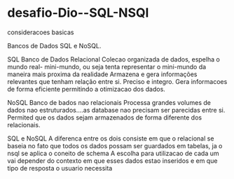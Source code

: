 # desafio-Dio--SQL-NSQl
consideracoes basicas

Bancos de Dados SQL e NoSQL.

SQL Banco de Dados Relacional
 Colecao organizada de dados, espelha o mundo real- mini-mundo, ou seja tenta representar o mini-mundo da maneira mais proxima da realidade
 Armazena e gera informações relevantes  que tenham relação entre si. Preciso e integro. Gera informacoes de forma eficiente permitindo a otimizacao dos dados.

NoSQL Banco de  bados nao relacionais
Processa grandes volumes de dados nao estruturados….as database nao precisam ser parecidas entre si.
Permited que os dados sejam armazenados de forma diferente dos relacionais.

SQL e NoSQL
A diferenca entre os dois consiste em que o relacional se baseia no fato que todos os dados possam ser guardados em tabelas, ja o nsql se aplica o coneito de schema 
A escolha para utilizacao de cada um vai depender do contexto em que esses dados estao inseridos e em que tipo de resposta o usuario necessita

